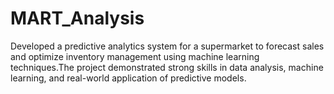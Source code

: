 # MART_Analysis
Developed a predictive analytics system for a supermarket to forecast sales and optimize inventory management using machine learning techniques.The project demonstrated strong skills in data analysis, machine learning, and real-world application of predictive models. 
